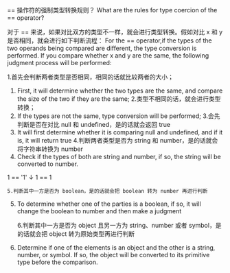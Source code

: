 == 操作符的强制类型转换规则？
What are the rules for type coercion of the == operator?

对于 == 来说，如果对比双方的类型不一样，就会进行类型转换。假如对比 x 和 y 是否相同，就会进行如下判断流程：
For the == operator,if the types of the two operands being compared are different, the type conversion is performed. If you compare whether x and y are the same, the following judgment process will be performed:

   1.首先会判断两者类型是否相同，相同的话就比较两者的大小；
1. First, it will determine whether the two types are the same, and compare the size of the two if they are the same;
    2.类型不相同的话，就会进行类型转换；
2. If the types are not the same, type conversion will be performed;
    3.会先判断是否在对比 null 和 undefined，是的话就会返回 true
3. It will first determine whether it is comparing null and undefined, and if it is, it will return true
    4.判断两者类型是否为 string 和 number，是的话就会将字符串转换为 number  
4. Check if the types of both are string and number, if so, the string will be converted to number.

1 == '1'
      ↓
1 ==  1

    5.判断其中一方是否为 boolean，是的话就会把 boolean 转为 number 再进行判断
5. To determine whether one of the parties is a boolean, if so, it will change the boolean to number and then make a judgment

    6.判断其中一方是否为 object 且另一方为 string、number 或者 symbol，是的话就会把 object 转为原始类型再进行判断
6. Determine if one of the elements is an object and the other is a string, number, or symbol. If so, the object will be converted to its primitive type before the comparison.